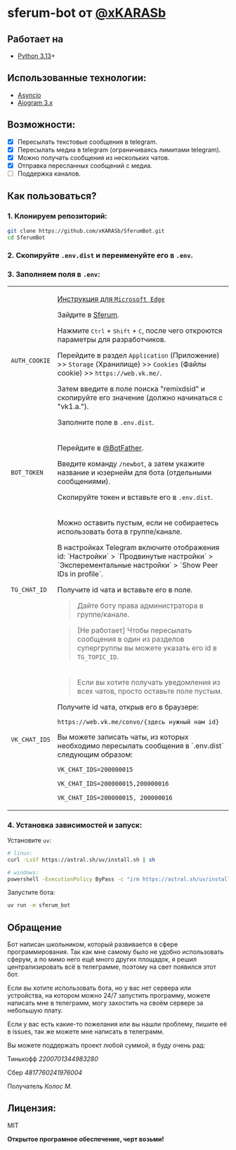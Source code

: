 # sferum-bot от [@xKARASb](https://github.com/xKARASb)

## Работает на

- [Python 3.13](https://docs.python.org/3.13/)+

## Использованные технологии:

- [Asyncio](https://docs.python.org/3/library/asyncio.html)
- [Aiogram 3.x](https://docs.aiogram.dev/en/latest/)

## Возможности:

- [x] Пересылать текстовые сообщения в telegram.
- [x] Пересылать медиа в telegram (ограничиваясь лимитами telegram).
- [x] Можно получать сообщения из нескольких чатов.
- [x] Отправка пересланных сообщений с медиа.
- [ ] Поддержка каналов.

## Как пользоваться?

### 1. Клонируем репозиторий:

``` sh
git clone https://github.com/xKARASb/SferumBot.git
cd SferumBot
```

### 2. Скопируйте `.env.dist` и переименуйте его в `.env`.

### 3. Заполняем поля в `.env`:

<table>
    <tr>
        <td><code>AUTH_COOKIE</code></td>
        <td>
            <p>
                <a href="https://github.com/xKARASb/SferumBot/issues/9">Инструкция для <code>Microsoft Edge</code></a>
            </p>
            <p>
                Зайдите в <a href="https://web.vk.me/">Sferum</a>.
            </p>
            <p>
                Нажмите <kbd>Ctrl</kbd> + <kbd>Shift</kbd> + <kbd>C</kbd>, после чего откроются параметры для разработчиков.
            </p>
            <p>
                Перейдите в раздел <code>Application</code> (Приложение) >> <code>Storage</code> (Хранилище) >> <code>Cookies</code> (Файлы cookie) >> <code>https://web.vk.me/</code>.
            </p>
            <p>
                Затем введите в поле поиска "remixdsid" и скопируйте его значение (должно начинаться с "vk1.a.").
            </p>
            <p>
                Заполните поле в <code>.env.dist</code>.
            </p>
        </td>
    </tr>
    <tr>
        <td><code>BOT_TOKEN</code></td>
        <td>
            <p>
                Перейдите в <a href="https://t.me/BotFather">@BotFather</a>.
            </p>
            <p>
                Введите команду <code>/newbot</code>, а затем укажите название и юзернейм для бота (отдельными сообщениями).
            </p>
            <p>
                Скопируйте токен и вставьте его в <code>.env.dist</code>.
            </p>
        </td>
    </tr>
    <tr>
        <td><code>TG_CHAT_ID</code></td>
        <td>
            <p>
                Можно оставить пустым, если не собираетесь использовать бота в группе/канале.
            </p>
            <p>
                В настройках Telegram включите отображения id: `Настройки` > `Продвинутые настройки` > `Эксперементальные настройки` > `Show Peer IDs in profile`.
            </p>
            <p>
                Получите id чата и вставьте его в поле.
            </p>
            <p>
                <blockquote>Дайте боту права администратора в группе/канале.</blockquote>
            </p>
            <p>
                <blockquote>[Не работает] Чтобы пересылать сообщения в один из разделов супергруппы вы можете указать его id в <code>TG_TOPIC_ID</code>.</blockquote>
            </p>
        </td>
    </tr>
    <tr>
        <td><code>VK_CHAT_IDS</code></td>
        <td>
            <p>
                <blockquote>Если вы хотите получать уведомления из всех чатов, просто оставьте поле пустым.</blockquote>
            </p>
            <p>
                Получите id чата, открыв его в браузере:
            </p>
            <p>
                <code>https://web.vk.me/convo/{здесь нужный нам id}</code>
            </p>
            <p>
                Вы можете записать чаты, из которых необходимо пересылать сообщения в `.env.dist` следующим образом:
            </p>
            <p>
                <code>VK_CHAT_IDS=200000015</code>
            </p>
            <p>
                <code>VK_CHAT_IDS=200000015,200000016</code>
            </p>
            <p>
                <code>VK_CHAT_IDS=200000015, 200000016</code>
            </p>
        </td>
    </tr>
</table>

### 4. Установка зависимостей и запуск:

Установите `uv`:

``` bash
# linux:
curl -LsSf https://astral.sh/uv/install.sh | sh

# windows:
powershell -ExecutionPolicy ByPass -c "irm https://astral.sh/uv/install.ps1 | iex"
```

Запустите бота:

``` bash
uv run -m sferum_bot
```

## Обращение

Бот написан школьником, который развивается в сфере программирования. Так как мне самому было не удобно использовать сферум, а по мимо него ещё много других площадок, я решил централизировать всё в телеграмме, поэтому на свет появился этот бот.

Если вы хотите использовать бота, но у вас нет сервера или устройства, на котором можно 24/7 запустить программу, можете написать мне в телеграмм, могу захостить на своём сервере за небольшую плату.

Если у вас есть какие-то пожелания или вы нашли проблему, пишите её в issues, так же можете мне написать в телеграмм.

Вы можете поддержать проект любой суммой, я буду очень рад:

Тинькофф *2200701344983280*

Сбер *4817760241976004*

Получатель *Колос М.*

## Лицензия:

MIT

**Открытое програмное обеспечение, черт возьми!**
